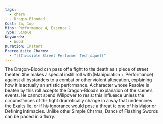 ```yaml
---
tags:
  - charm
  - Dragon-Blooded
Cost: 3m, 1wp
Mins: Performance 4, Essence 2
Type: Simple
Keywords:
  - Wood
Duration: Instant
Prerequisite Charms:
  - "[[Invisible Street Performer Technique]]"
---
```

The Dragon-Blood can pass off a fight to the death as a piece of street theater. She makes a special instill roll with (Manipulation + Performance) against all bystanders to a combat or other violent altercation, explaining how it is actually an artistic performance. A character whose Resolve is beaten by this roll accepts the Dragon-Blood’s explanation of the scene’s events. He cannot spend Willpower to resist this influence unless the circumstances of the fight dramatically change in a way that undermines the Exalt’s lie, or if his ignorance would pose a threat to one of his Major or Defining Intimacies. Unlike other Simple Charms, Dance of Flashing Swords can be placed in a flurry.